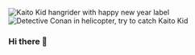 ![Kaito Kid hangrider with happy new year label](https://user-images.githubusercontent.com/17908005/154393617-ae357216-698c-4b99-ad8f-63ed965a6318.gif)
![Detective Conan in helicopter, try to catch Kaito Kid](https://user-images.githubusercontent.com/17908005/154393614-73848b63-390b-42fd-82d7-61e86bf5ef4c.gif)

### Hi there 👋


<!--
**fuslonflare/fuslonflare** is a ✨ _special_ ✨ repository because its `README.md` (this file) appears on your GitHub profile.

Here are some ideas to get you started:

- 🔭 I’m currently working on ...
- 🌱 I’m currently learning ...
- 👯 I’m looking to collaborate on ...
- 🤔 I’m looking for help with ...
- 💬 Ask me about ...
- 📫 How to reach me: ...
- 😄 Pronouns: ...
- ⚡ Fun fact: ...
-->

